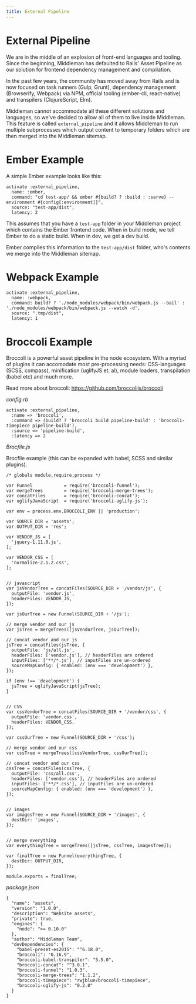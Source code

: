 ```yaml
---
title: External Pipeline
---
```


# External Pipeline

We are in the middle of an explosion of front-end languages and tooling. Since the beginning, Middleman has defaulted to Rails' Asset Pipeline as our solution for frontend dependency management and compilation.

In the past few years, the community has moved away from Rails and is now focused on task runners (Gulp, Grunt), dependency management (Browserify, Webpack) via NPM, official tooling (ember-cli, react-native) and transpilers (ClojureScript, Elm).

Middleman cannot accommodate all these different solutions and languages, so we've decided to allow all of them to live inside Middleman. This feature is called `external_pipeline` and it allows Middleman to run multiple subprocesses which output content to temporary folders which are then merged into the Middleman sitemap.

# Ember Example

A simple Ember example looks like this:

```
activate :external_pipeline,
  name: :ember,
  command: "cd test-app/ && ember #{build? ? :build : :serve} --environment #{config[:environment]}",
  source: "test-app/dist",
  latency: 2
```

This assumes that you have a `test-app` folder in your Middleman project which contains the Ember frontend code. When in build mode, we tell Ember to do a static build. When in dev, we get a dev build.

Ember compiles this information to the `test-app/dist` folder, who's contents we merge into the Middleman sitemap.

# Webpack Example

```
activate :external_pipeline,
  name: :webpack,
  command: build? ? './node_modules/webpack/bin/webpack.js --bail' : './node_modules/webpack/bin/webpack.js --watch -d',
  source: ".tmp/dist",
  latency: 1
```

# Broccoli Example

Broccoli is a powerful asset pipeline in the node ecosystem. With a myriad of plugins it can accomodate most pre-processing needs: CSS-languages (SCSS, compass), minification (uglifyJS et. al), module loaders, transpilation (babel etc) and much more.

Read more about broccoli: https://github.com/broccolijs/broccoli

*config.rb*

```
activate :external_pipeline,
  :name => 'broccoli',
  :command => (build? ? 'broccoli build pipeline-build' : 'broccoli-timepiece pipeline-build'),
  :source => 'pipeline-build',
  :latency => 2
```


*Brocfile.js*

Brocfile example (this can be expanded with babel, SCSS and similar plugins).

```
/* globals module,require,process */

var Funnel            = require('broccoli-funnel');
var mergeTrees        = require('broccoli-merge-trees');
var concatFiles       = require('broccoli-concat');
var uglifyJavaScript  = require('broccoli-uglify-js');

var env = process.env.BROCCOLI_ENV || 'production';

var SOURCE_DIR = 'assets';
var OUTPUT_DIR = 'res';

var VENDOR_JS = [
  'jquery-1.11.0.js',
];

var VENDOR_CSS = [
  'normalize-2.1.2.css',
];


// javascript
var jsVendorTree = concatFiles(SOURCE_DIR + '/vendor/js', {
  outputFile: 'vendor.js',
  headerFiles: VENDOR_JS,
});

var jsOurTree = new Funnel(SOURCE_DIR + '/js');

// merge vendor and our js
var jsTree = mergeTrees([jsVendorTree, jsOurTree]);

// concat vendor and our js
jsTree = concatFiles(jsTree, {
  outputFile: 'js/all.js',
  headerFiles: ['vendor.js'], // headerFiles are ordered
  inputFiles: ['**/*.js'], // inputFiles are un-ordered
  sourceMapConfig: { enabled: (env === 'development') },
});

if (env !== 'development') {
  jsTree = uglifyJavaScript(jsTree);
}


// CSS
var cssVendorTree = concatFiles(SOURCE_DIR + '/vendor/css', {
  outputFile: 'vendor.css',
  headerFiles: VENDOR_CSS,
});

var cssOurTree = new Funnel(SOURCE_DIR + '/css');

// merge vendor and our css
var cssTree = mergeTrees([cssVendorTree, cssOurTree]);

// concat vendor and our css
cssTree = concatFiles(cssTree, {
  outputFile: 'css/all.css',
  headerFiles: ['vendor.css'], // headerFiles are ordered
  inputFiles: ['**/*.css'], // inputFiles are un-ordered
  sourceMapConfig: { enabled: (env === 'development') },
});


// images
var imagesTree = new Funnel(SOURCE_DIR + '/images', {
  destDir: 'images',
});


// merge everything
var everythingTree = mergeTrees([jsTree, cssTree, imagesTree]);

var finalTree = new Funnel(everythingTree, {
  destDir: OUTPUT_DIR,
});

module.exports = finalTree;
```


*package.json*

```
{
  "name": "assets",
  "version": "1.0.0",
  "description": "Website assets",
  "private": true,
  "engines": {
    "node": ">= 0.10.0"
  },
  "author": "Middleman Team",
  "devDependencies": {
    "babel-preset-es2015": "^6.18.0",
    "broccoli": "0.16.9",
    "broccoli-babel-transpiler": "5.5.0",
    "broccoli-concat": "^3.0.1",
    "broccoli-funnel": "1.0.3",
    "broccoli-merge-trees": "1.1.2",
    "broccoli-timepiece": "rwjblue/broccoli-timepiece",
    "broccoli-uglify-js": "0.2.0"
  }
}
```
